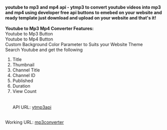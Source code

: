<b>youtube to mp3 and mp4 api - ytmp3 to convert youtube videos into mp3 and mp4 using developer free api buttons to emebed on your website and ready template just download and upload on your website and that's it!</b>
<br><br>
<b>Youtube to Mp3 Mp4 Converter Features:</b>
<br>
Youtube to Mp3 Button
<br>
Youtube to Mp4 Button
<br>
Custom Background Color Parameter to Suits your Website Theme
<br>
Search Youtube and get the following
1. Title<br>
2. Thumbnail<br>
3. Channel Title<br>
4. Channel ID<br>
5. Published<br>
6. Duration<br>
7. View Count<br>
<br><br>
API URL: <a href="https://ytmp3api.cyou/">ytmp3api</a>
<br>
Working URL: <a href="https://mp3converter.cyou/">mp3converter</a>
